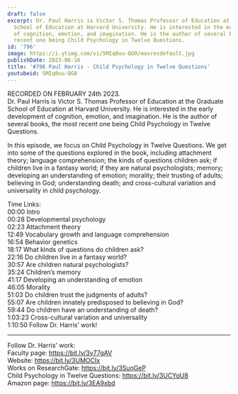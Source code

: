 ```yaml
---
draft: false
excerpt: Dr. Paul Harris is Victor S. Thomas Professor of Education at the Graduate
  School of Education at Harvard University. He is interested in the early development
  of cognition, emotion, and imagination. He is the author of several books, the most
  recent one being Child Psychology in Twelve Questions.
id: '796'
image: https://i.ytimg.com/vi/5MIq0uu-QG0/maxresdefault.jpg
publishDate: 2023-06-16
title: '#796 Paul Harris - Child Psychology in Twelve Questions'
youtubeid: 5MIq0uu-QG0
---
```

RECORDED ON FEBRUARY 24th 2023.  
Dr. Paul Harris is Victor S. Thomas Professor of Education at the Graduate School of Education at Harvard University. He is interested in the early development of cognition, emotion, and imagination. He is the author of several books, the most recent one being Child Psychology in Twelve Questions.

In this episode, we focus on Child Psychology in Twelve Questions. We get into some of the questions explored in the book, including attachment theory; language comprehension; the kinds of questions children ask; if children live in a fantasy world; if they are natural psychologists; memory; developing an understanding of emotion; morality; their trusting of adults; believing in God; understanding death; and cross-cultural variation and universality in child psychology.

Time Links:  
00:00 Intro  
00:28  Developmental psychology  
02:23  Attachment theory  
12:49  Vocabulary growth and language comprehension  
16:54  Behavior genetics  
18:17  What kinds of questions do children ask?  
22:16  Do children live in a fantasy world?  
30:57  Are children natural psychologists?  
35:24  Children’s memory  
41:17  Developing an understanding of emotion  
46:05  Morality  
51:03  Do children trust the judgments of adults?  
55:07  Are children innately predisposed to believing in God?  
59:44  Do children have an understanding of death?  
1:03:23  Cross-cultural variation and universality  
1:10:50  Follow Dr. Harris’ work!

---

Follow Dr. Harris’ work:  
Faculty page: https://bit.ly/3y77gAV  
Website: https://bit.ly/3UMOCIx  
Works on ResearchGate: https://bit.ly/3SunGeP  
Child Psychology in Twelve Questions: https://bit.ly/3UCYqU8  
Amazon page: https://bit.ly/3EA9xbd
